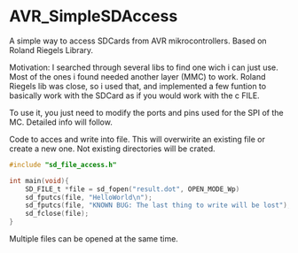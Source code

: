 # AVR_SimpleSDAccess
A simple way to access SDCards from AVR mikrocontrollers. Based on Roland Riegels Library.

Motivation: I searched through several libs to find one wich i can just use. Most of the ones i found needed another layer (MMC) to work.
Roland Riegels lib was close, so i used that, and implemented a few funtion to basically work with the SDCard as if you would work with the c FILE.

To use it, you just need to modify the ports and pins used for the SPI of the MC. Detailed info will follow.

Code to acces and write into file. This will overwirite an existing file or create a new one. Not existing directories will be crated.

```c
#include "sd_file_access.h"

int main(void){
    SD_FILE_t *file = sd_fopen("result.dot", OPEN_MODE_Wp)
    sd_fputcs(file, "HelloWorld\n");
    sd_fputcs(file, "KNOWN BUG: The last thing to write will be lost");
    sd_fclose(file);
}
```

Multiple files can be opened at the same time.
